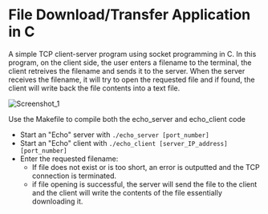 # File Download/Transfer Application in C

A simple TCP client-server program using socket programming in C. In this program, on the client side,
the user enters a filename to the terminal, the client retreives the filename and sends it to the server.
When the server receives the filename, it will try to open the requested file and if found, the client will
write back the file contents into a text file. 


![Screenshot_1](https://github.com/user-attachments/assets/d35d74c0-2619-46ff-8b2d-3dcd711c67a3)

Use the Makefile to compile both the echo_server and echo_client code 
- Start an "Echo" server with `./echo_server [port_number]`
- Start an "Echo" client with `./echo_client [server_IP_address] [port_number]`
- Enter the requested filename:
  - If file does not exist or is too short, an error is outputted and the TCP connection is terminated.  
  - if file opening is successful, the server will send the file to the client and the client will write the contents of the file essentially downloading it.
